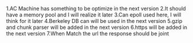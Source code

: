 1.AC Machine has something to be optimize in the next version
2.It should have a memory pool and I will realize it later
3.Can epoll used here, I will think for it later
4.Berkeley DB can will be used in the next version
5.gzip and chunk parser will be added in the next version
6.https will be added in the next version
7.When Match the url the response should be joint
